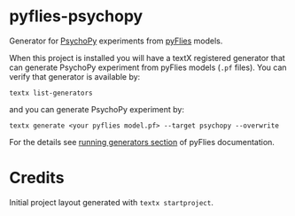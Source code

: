 # pyflies-psychopy

Generator for [PsychoPy](https://www.psychopy.org/) experiments from
[pyFlies](https://github.com/pyflies/pyflies) models.

When this project is installed you will have a textX registered generator that
can generate PsychoPy experiment from pyFlies models (`.pf` files). You can
verify that generator is available by:

```
textx list-generators
```

and you can generate PsychoPy experiment by:

```
textx generate <your pyflies model.pf> --target psychopy --overwrite
```

For the details see [running generators
section](https://pyflies.github.io/pyflies/latest/generators/) of pyFlies
documentation.


# Credits

Initial project layout generated with `textx startproject`.
